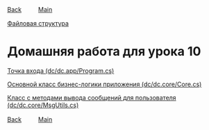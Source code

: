 [Back](../index.md)ㅤㅤㅤ[Main](../../index.md)

[Файловая структура](../dc)

# Домашняя работа для урока 10

[Точка входа (dc/dc.app/Program.cs)](../dc/dc.app/Program.cs)

[Основной класс бизнес-логики приложения (dc/dc.core/Core.cs)](../dc/dc.core/Core.cs)

[Класс с методами вывода сообщений для пользователя (dc/dc.core/MsgUtils.cs)](../dc/dc.core/MsgUtils.cs)

[Back](../index.md)ㅤㅤㅤ[Main](../../index.md)
